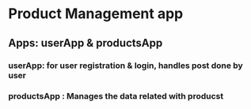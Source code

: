 # Product Management app
## Apps: userApp & productsApp

### userApp: for user registration & login, handles post done by user
### productsApp : Manages the data related with producst